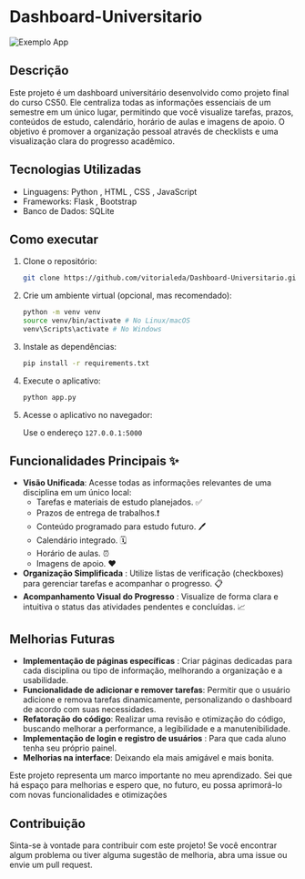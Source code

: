 # Dashboard-Universitario

![Exemplo App](https://cdn.discordapp.com/attachments/981388953007570946/1346544697329586206/image.png?ex=67c892f9&is=67c74179&hm=3d3f5da10ebd771c94477c74f8e795160e854d27583c92cdfff09c38f9c83ab8&)

## Descrição

Este projeto é um dashboard universitário desenvolvido como projeto final do curso CS50. Ele centraliza todas as informações essenciais de um semestre em um único lugar, permitindo que você visualize tarefas, prazos, conteúdos de estudo, calendário, horário de aulas e imagens de apoio. O objetivo é promover a organização pessoal através de checklists e uma visualização clara do progresso acadêmico.

## Tecnologias Utilizadas

- Linguagens: Python , HTML ️, CSS , JavaScript
- Frameworks: Flask , Bootstrap
- Banco de Dados: SQLite

## Como executar

1.  Clone o repositório:

    ```bash
    git clone https://github.com/vitorialeda/Dashboard-Universitario.git
    ```
    
2.  Crie um ambiente virtual (opcional, mas recomendado):

    ```bash
    python -m venv venv
    source venv/bin/activate # No Linux/macOS
    venv\Scripts\activate # No Windows
    ```
    
3.  Instale as dependências:

    ```bash
    pip install -r requirements.txt
    ```
    
4.  Execute o aplicativo:

    ```bash
    python app.py
    ```
    
5.  Acesse o aplicativo no navegador:

    Use o endereço `127.0.0.1:5000`

## Funcionalidades Principais ✨

- **Visão Unificada**: Acesse todas as informações relevantes de uma disciplina em um único local:
    - Tarefas e materiais de estudo planejados. ✅
    - Prazos de entrega de trabalhos.❗
    - Conteúdo programado para estudo futuro. 🖊️
    - Calendário integrado. ️🗓️
    - Horário de aulas. ⏰
    - Imagens de apoio. ❤️ 
- **Organização Simplificada** : Utilize listas de verificação (checkboxes) para gerenciar tarefas e acompanhar o progresso. 📋
- **Acompanhamento Visual do Progresso** : Visualize de forma clara e intuitiva o status das atividades pendentes e concluídas. 📈

## Melhorias Futuras

- **Implementação de páginas específicas** : Criar páginas dedicadas para cada disciplina ou tipo de informação, melhorando a organização e a usabilidade.
- **Funcionalidade de adicionar e remover tarefas**: Permitir que o usuário adicione e remova tarefas dinamicamente, personalizando o dashboard de acordo com suas necessidades.
- **Refatoração do código**: Realizar uma revisão e otimização do código, buscando melhorar a performance, a legibilidade e a manutenibilidade.
- **Implementação de login e registro de usuários** : Para que cada aluno tenha seu próprio painel.
- **Melhorias na interface**: Deixando ela mais amigável e mais bonita.


Este projeto representa um marco importante no meu aprendizado. Sei que há espaço para melhorias e espero que, no futuro, eu possa aprimorá-lo com novas funcionalidades e otimizações

## Contribuição

Sinta-se à vontade para contribuir com este projeto! Se você encontrar algum problema ou tiver alguma sugestão de melhoria, abra uma issue ou envie um pull request.
